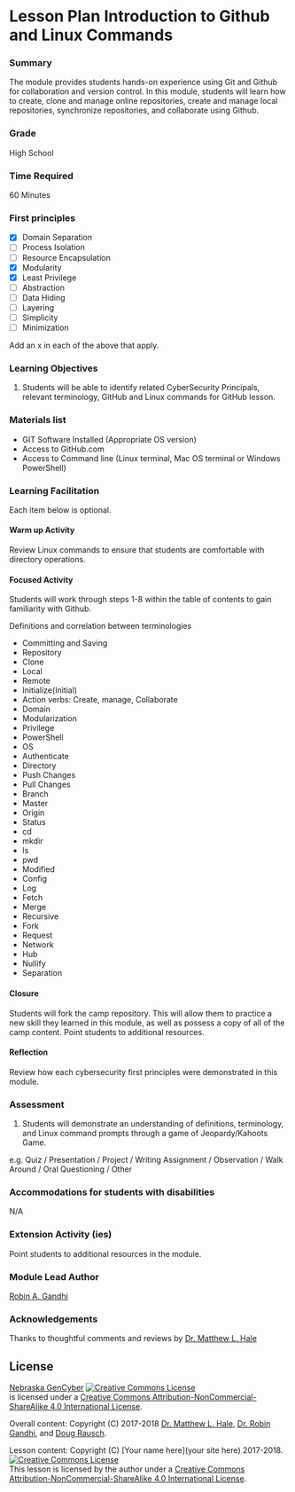 # Lesson Plan Introduction to Github and Linux Commands

### Summary
The module provides students hands-on experience using Git and Github for collaboration and version control. In this module, students will learn how to create, clone and manage online repositories, create and manage local repositories, synchronize repositories, and collaborate using Github.

### Grade
High School

### Time Required
60 Minutes

### First principles
- [x] Domain Separation
- [ ] Process Isolation
- [ ] Resource Encapsulation
- [x] Modularity
- [x] Least Privilege
- [ ] Abstraction
- [ ] Data Hiding
- [ ] Layering
- [ ] Simplicity
- [ ] Minimization

Add an x in each of the above that apply.

### Learning Objectives

1. Students will be able to identify related CyberSecurity Principals, relevant terminology, GitHub and Linux commands for GitHub lesson.

### Materials list

* GIT Software Installed (Appropriate OS version)
* Access to GitHub.com
* Access to Command line (Linux terminal, Mac OS terminal or Windows PowerShell)

### Learning Facilitation

Each item below is optional.

#### Warm up Activity
Review Linux commands to ensure that students are comfortable with directory operations.

#### Focused Activity
Students will work through steps 1-8 within the table of contents to gain familiarity with Github.

Definitions and correlation between terminologies
*	Committing and Saving
* Repository
* Clone
* Local
* Remote
* Initialize(Initial)
*	Action verbs: Create, manage, Collaborate
* Domain
*	Modularization
*	Privilege
*	PowerShell
*	OS
*	Authenticate
*	Directory
*	Push Changes
*	Pull Changes
*	Branch
*	Master
*	Origin
*	Status
*	cd
*	mkdir
*	ls
*	pwd
*	Modified
*	Config
*	Log
*	Fetch
*	Merge
*	Recursive
*	Fork
*	Request
*	Network
*	Hub
*	Nullify
*	Separation


#### Closure
Students will fork the camp repository. This will allow them to practice a new skill they learned in this module, as well as possess a copy of all of the camp content. Point students to additional resources.

#### Reflection
Review how each cybersecurity first principles were demonstrated in this module.

### Assessment

1. Students will demonstrate an understanding of definitions, terminology, and 	 Linux command prompts through a game of Jeopardy/Kahoots Game.

e.g. Quiz / Presentation / Project / Writing Assignment / Observation / Walk Around / Oral Questioning / Other

### Accommodations for students with disabilities

N/A

### Extension Activity (ies)

Point students to additional resources in the module.

### Module Lead Author

[Robin A. Gandhi](http://faculty.ist.unomaha.edu/rgandhi/)

### Acknowledgements

Thanks to thoughtful comments and reviews by [Dr. Matthew L. Hale](http://faculty.ist.unomaha.edu/mhale/)

## License
[Nebraska GenCyber](https://github.com/MLHale/nebraska-gencyber) <a rel="license" href="http://creativecommons.org/licenses/by-nc-sa/4.0/"><img alt="Creative Commons License" style="border-width:0" src="https://i.creativecommons.org/l/by-nc-sa/4.0/88x31.png" /></a><br /> is licensed under a <a rel="license" href="http://creativecommons.org/licenses/by-nc-sa/4.0/">Creative Commons Attribution-NonCommercial-ShareAlike 4.0 International License</a>.

Overall content: Copyright (C) 2017-2018  [Dr. Matthew L. Hale](http://faculty.ist.unomaha.edu/mhale/), [Dr. Robin Gandhi](http://faculty.ist.unomaha.edu/rgandhi/), and [Doug Rausch](http://www.bellevue.edu/about/leadership/faculty/rausch-douglas).

Lesson content: Copyright (C) [Your name here](your site here) 2017-2018.  
<a rel="license" href="http://creativecommons.org/licenses/by-nc-sa/4.0/"><img alt="Creative Commons License" style="border-width:0" src="https://i.creativecommons.org/l/by-nc-sa/4.0/88x31.png" /></a><br /><span xmlns:dct="http://purl.org/dc/terms/" property="dct:title">This lesson</span> is licensed by the author under a <a rel="license" href="http://creativecommons.org/licenses/by-nc-sa/4.0/">Creative Commons Attribution-NonCommercial-ShareAlike 4.0 International License</a>.
